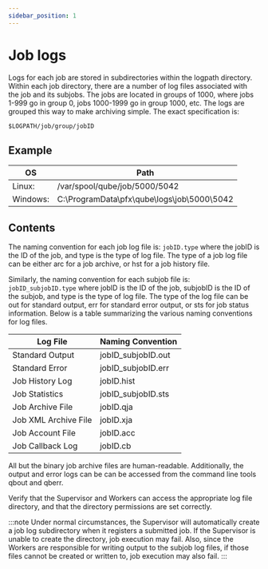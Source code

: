 ```yaml
---
sidebar_position: 1
---
```


# Job logs

Logs for each job are stored in subdirectories within the logpath directory. Within each job directory, there are a number of log files associated with the job and its subjobs. The jobs are located in groups of 1000, where jobs 1-999 go in group 0, jobs 1000-1999 go in group 1000, etc.  The logs are grouped this way to make archiving simple. The exact specification is:

```
$LOGPATH/job/group/jobID
```

## Example
| OS       | Path                                       |
|----------|--------------------------------------------|
| Linux:   | /var/spool/qube/job/5000/5042              |
| Windows: | C:\ProgramData\pfx\qube\logs\job\5000\5042 |

## Contents

The naming convention for each job log file is:
    `jobID.type`
where the jobID is the ID of the job, and type is the type of log file. The type of a job log file can be either arc for a job archive, or hst for a job history file.

Similarly, the naming convention for each subjob file is:
    `jobID_subjobID.type`
where jobID is the ID of the job, subjobID is the ID of the subjob, and type is the type of log file. The type of the log file can be out for standard output, err for standard error output, or sts for job status information. Below is a table summarizing the various naming conventions for log files.

| Log File             | Naming Convention  |
|----------------------|--------------------|
| Standard Output      | jobID_subjobID.out |
| Standard Error       | jobID_subjobID.err |
| Job History Log      | jobID.hist         |
| Job Statistics       | jobID_subjobID.sts |
| Job Archive File     | jobID.qja          |
| Job XML Archive File | jobID.xja          |
| Job Account File     | jobID.acc          |
| Job Callback Log     | jobID.cb           |

All but the binary job archive files are human-readable. Additionally, the output and error logs can be can be accessed from the command line tools qbout and qberr.

Verify that the Supervisor and Workers can access the appropriate log file directory, and that the directory permissions are set correctly.

:::note
Under normal circumstances, the Supervisor will automatically create a job log subdirectory when it registers a submitted job. If the Supervisor is unable to create the directory, job execution may fail. Also, since the Workers are responsible for writing output to the subjob log files, if those files cannot be created or written to, job execution may also fail.
:::
